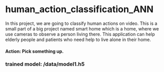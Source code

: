 # human_action_classification_ANN

In this project, we are going to classify human actions on video. This is a small part of a big project named smart home which is a home, where we use cameras to observe a person living there. This application can help elderly people and patients who need help to live alone in their home. 

#### Action: Pick something up.

### trained model: /data/model1.h5



